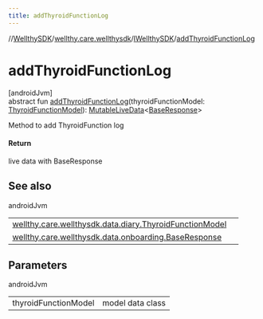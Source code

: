 ```yaml
---
title: addThyroidFunctionLog
---
```

//[WellthySDK](../../../index.html)/[wellthy.care.wellthysdk](../index.html)/[IWellthySDK](index.html)/[addThyroidFunctionLog](add-thyroid-function-log.html)



# addThyroidFunctionLog



[androidJvm]\
abstract fun [addThyroidFunctionLog](add-thyroid-function-log.html)(thyroidFunctionModel: [ThyroidFunctionModel](../../wellthy.care.wellthysdk.data.diary/-thyroid-function-model/index.html)): [MutableLiveData](https://developer.android.com/reference/kotlin/androidx/lifecycle/MutableLiveData.html)&lt;[BaseResponse](../../wellthy.care.wellthysdk.data.onboarding/-base-response/index.html)&gt;



Method to add ThyroidFunction log



#### Return



live data with BaseResponse



## See also


androidJvm

| | |
|---|---|
| [wellthy.care.wellthysdk.data.diary.ThyroidFunctionModel](../../wellthy.care.wellthysdk.data.diary/-thyroid-function-model/index.html) |  |
| [wellthy.care.wellthysdk.data.onboarding.BaseResponse](../../wellthy.care.wellthysdk.data.onboarding/-base-response/index.html) |  |



## Parameters


androidJvm

| | |
|---|---|
| thyroidFunctionModel | model data class |




